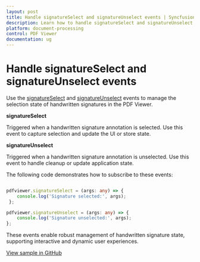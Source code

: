 ```yaml
---
layout: post
title: Handle signatureSelect and signatureUnselect events | Syncfusion
description: Learn how to handle signatureSelect and signatureUnselect events in the Syncfusion TypeScript PDF Viewer to manage handwritten signature selection state.
platform: document-processing
control: PDF Viewer
documentation: ug
---
```


# Handle signatureSelect and signatureUnselect events

Use the [signatureSelect](https://ej2.syncfusion.com/documentation/api/pdfviewer/#signatureselect) and [signatureUnselect](https://ej2.syncfusion.com/documentation/api/pdfviewer/#signatureunselect) events to manage the selection state of handwritten signatures in the PDF Viewer.

**signatureSelect**

Triggered when a handwritten signature annotation is selected. Use this event to capture selection and update the UI or store state.

**signatureUnselect**

Triggered when a handwritten signature annotation is unselected. Use this event to handle cleanup or update application state.

The following code demonstrates how to subscribe to these events:

```ts

pdfviewer.signatureSelect = (args: any) => {
    console.log('Signature selected:', args);
 };

pdfviewer.signatureUnselect = (args: any) => {
    console.log('Signature unselected:', args);
};

```

These events enable robust management of handwritten signature state, supporting interactive and dynamic user experiences.

[View sample in GitHub](https://github.com/SyncfusionExamples/typescript-pdf-viewer-examples/tree/master/How%20to)
